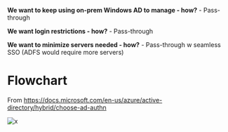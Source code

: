 **We want to keep using on-prem Windows AD to manage - how?** - Pass-through

**We want login restrictions - how?** - Pass-through

**We want to minimize servers needed - how?** - Pass-through w seamless SSO (ADFS would require more servers)

# Flowchart 

From https://docs.microsoft.com/en-us/azure/active-directory/hybrid/choose-ad-authn

![x](https://docs.microsoft.com/en-us/azure/active-directory/hybrid/media/choose-ad-authn/azure-ad-authn-image1.png)
